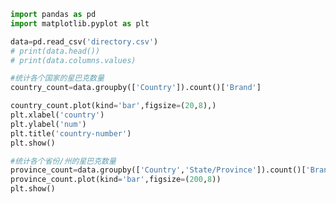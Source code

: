 
<BlogInfo id="584" title="13.星巴克案例实现" author="白日梦想猿" pv=0 read_times=0 pre_cost_time="0分24秒" category="pandas学习" tag_list="['pandas学习']" create_time="2021.08.24 17:37:54" update_time="2021.08.27 08:40:31" />

```python
import pandas as pd
import matplotlib.pyplot as plt

data=pd.read_csv('directory.csv')
# print(data.head())
# print(data.columns.values)

#统计各个国家的星巴克数量
country_count=data.groupby(['Country']).count()['Brand']

country_count.plot(kind='bar',figsize=(20,8),)
plt.xlabel('country')
plt.ylabel('num')
plt.title('country-number')
plt.show()

#统计各个省份/州的星巴克数量
province_count=data.groupby(['Country','State/Province']).count()['Brand']
province_count.plot(kind='bar',figsize=(200,8))
plt.show()
```
